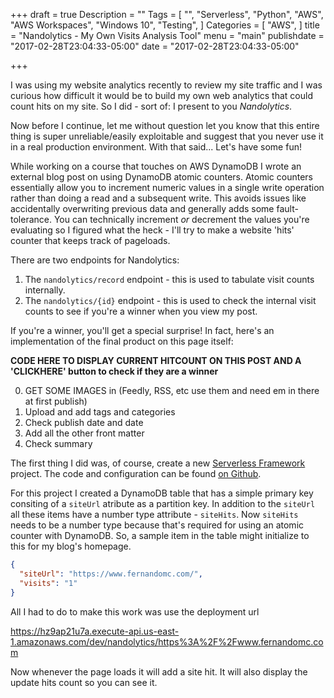 +++
draft = true
Description = ""
Tags = [
  "",
  "Serverless",
  "Python",
  "AWS",
  "AWS Workspaces",
  "Windows 10",
  "Testing",
]
Categories = [
  "AWS",
]
title = "Nandolytics - My Own Visits Analysis Tool"
menu = "main"
publishdate = "2017-02-28T23:04:33-05:00"
date = "2017-02-28T23:04:33-05:00"

+++

I was using my website analytics recently to review my site traffic and I was curious how difficult it would be to build my own web analytics that could count hits on my site. So I did - sort of: I present to you _Nandolytics_.

Now before I continue, let me without question let you know that this entire thing is super unreliable/easily exploitable and suggest that you never use it in a real production environment. With that said... Let's have some fun!
<!--more-->

While working on a course that touches on AWS DynamoDB I wrote an external blog post on using DynamoDB atomic counters. Atomic counters essentially allow you to increment numeric values in a single write operation rather than doing a read and a subsequent write. This avoids issues like accidentally overwriting previous data and generally adds some fault-tolerance. You can technically increment _or_ decrement the values you're evaluating so I figured what the heck - I'll try to make a website 'hits' counter that keeps track of pageloads.

There are two endpoints for Nandolytics:

1. The `nandolytics/record` endpoint - this is used to tabulate visit counts internally.
2. The `nandolytics/{id}` endpoint - this is used to check the internal visit counts to see if you're a winner when you view my post.

If you're a winner, you'll get a special surprise! In fact, here's an implementation of the final product on this page itself:

**CODE HERE TO DISPLAY CURRENT HITCOUNT ON THIS POST AND A 'CLICKHERE' button to check if they are a winner**

0. GET SOME IMAGES in (Feedly, RSS, etc use them and need em in there at first publish)
3. Upload and add tags and categories
4. Check publish date and date
5. Add all the other front matter
6. Check summary


The first thing I did was, of course, create a new [Serverless Framework](https://www.fernandomc.com) project. The code and configuration can be found [on Github](https://github.com/fernando-mc/nandolytics).

For this project I created a DynamoDB table that has a simple primary key consiting of a `siteUrl` atribute as a partition key. In addition to the `siteUrl` all these items have a number type attribute - `siteHits`. Now `siteHits` needs to be a number type because that's required for using an atomic counter with DynamoDB. So, a sample item in the table might initialize to this for my blog's homepage.


```json
{
  "siteUrl": "https://www.fernandomc.com/",
  "visits": "1"
}

```

All I had to do to make this work was use the deployment url

https://hz9ap21u7a.execute-api.us-east-1.amazonaws.com/dev/nandolytics/https%3A%2F%2Fwww.fernandomc.com

Now whenever the page loads it will add a site hit. It will also display the update hits count so you can see it. 
